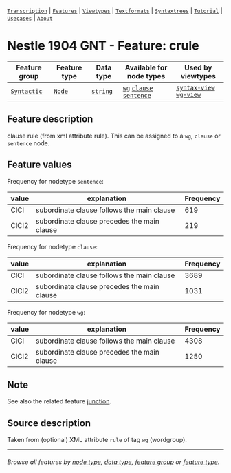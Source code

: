 <a name="start"></a>
[`Transcription`](../transcription.md#start) | [`Features`](README.md#start) | [`Viewtypes`](../viewtypes.md#start) | [`Textformats`](../textformats.md#start) |  [`Syntaxtrees`](../syntaxtrees.md#start) | [`Tutorial`](../../tutorial/README.md#start) | [`Usecases`](../usecases/README.md#start) | [`About`](../about.md#start)

# Nestle 1904 GNT - Feature: crule

Feature group | Feature type | Data type | Available for node types | Used by viewtypes
---  | --- | --- | --- | ---
[`Syntactic`](featuresbygroup.md#syntactic-features) | [`Node`](featuresbyfeaturetype.md#node-features) | [`string`](featuresbydatatype.md#string-datatype) | [`wg`](featuresbynodetype.md#wordgroup-nodes) [`clause`](featuresbynodetype.md#clause-nodes) [`sentence`](featuresbynodetype.md#sentence-nodes) | [`syntax-view`](../syntax-view.md#start) [`wg-view`](../wg-view.md#start) 

## Feature description

clause rule (from xml attribute rule). This can be assigned to a `wg`, `clause` or `sentence` node.

## Feature values

Frequency for nodetype `sentence`:

value | explanation | Frequency
--- | --- | ---
ClCl | subordinate clause follows the main clause | 619
‎ClCl2 | subordinate clause precedes the main clause | 219

Frequency for nodetype `clause`:

value | explanation | Frequency
--- | --- | ---
ClCl | subordinate clause follows the main clause | 3689
‎ClCl2 | subordinate clause precedes the main clause | 1031

Frequency for nodetype `wg`:

value | explanation | Frequency
--- | --- | ---
ClCl | subordinate clause follows the main clause | 4308
‎ClCl2 | subordinate clause precedes the main clause | 1250

## Note

See also the related feature [junction](junction.md#readme).

## Source description

Taken from (optional) XML attribute `rule` of tag `wg` (wordgroup).

---
###### *Browse all features by [node type](featuresbynodetype.md#start), [data type](featuresbydatatype.md#start), [feature group](featuresbygroup.md#start) or [feature type](featuresbyfeaturetype.md#start).*
